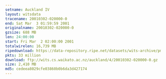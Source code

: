 ```yaml
---
setname: Auckland IV
layout: witsdata
tracename: 20010302-020000-0
end: Sat Mar  3 01:59:59 2001
originalname: 20010302-020000-0
gzsize: 688 MB
len: 24:00:00
start: Fri Mar  2 02:00:00 2001
totalwirelen: 16,739 MB
ripedownload: https://data-repository.ripe.net/datasets/wits-archive/pma/long/auck/4//20010302-020000-0.gz
pkts: 33 million
download: ftp://wits.cs.waikato.ac.nz/auckland/4/20010302-020000-0.gz
size: 2,410 MB
md5: cedeea8029cfe03860b0b6da3d427174
---
```


